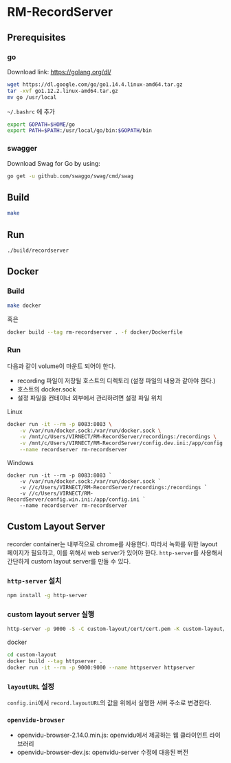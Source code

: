 # RM-RecordServer

## Prerequisites

### go
Download link: https://golang.org/dl/
```bash
wget https://dl.google.com/go/go1.14.4.linux-amd64.tar.gz
tar -xvf go1.12.2.linux-amd64.tar.gz
mv go /usr/local
```
`~/.bashrc` 에 추가
```bash
export GOPATH=$HOME/go
export PATH=$PATH:/usr/local/go/bin:$GOPATH/bin
```

### swagger
Download Swag for Go by using:
```bash
go get -u github.com/swaggo/swag/cmd/swag
```

## Build
```bash
make
```

## Run
```
./build/recordserver
```

## Docker

### Build
```bash
make docker
```
혹은
```bash
docker build --tag rm-recordserver . -f docker/Dockerfile
```

### Run
다음과 같이 volume이 마운트 되어야 한다.
- recording 파일이 저장될 호스트의 디렉토리 (설정 파일의 내용과 같아야 한다.)
- 호스트의 docker.sock
- 설정 파일을 컨테이너 외부에서 관리하려면 설정 파일 위치

Linux
```bash
docker run -it --rm -p 8083:8083 \
    -v /var/run/docker.sock:/var/run/docker.sock \
    -v /mnt/c/Users/VIRNECT/RM-RecordServer/recordings:/recordings \
    -v /mnt/c/Users/VIRNECT/RM-RecordServer/config.dev.ini:/app/config.ini \
    --name recordserver rm-recordserver
```

Windows
```
docker run -it --rm -p 8083:8083 `
    -v /var/run/docker.sock:/var/run/docker.sock `
    -v //c/Users/VIRNECT/RM-RecordServer/recordings:/recordings `
    -v //c/Users/VIRNECT/RM-RecordServer/config.win.ini:/app/config.ini `
    --name recordserver rm-recordserver
```

## Custom Layout Server
recorder container는 내부적으로 chrome를 사용한다. 따라서 녹화를 위한 layout 페이지가 필요하고, 이를 위해서 web server가 있어야 한다.
`http-server`를 사용해서 간단하게 custom layout server를 만들 수 있다.

### `http-server` 설치

```bash
npm install -g http-server
```

### custom layout server 실행

```bash
http-server -p 9000 -S -C custom-layout/cert/cert.pem -K custom-layout/cert/key.pem custom-layout/public/
```

docker
```bash
cd custom-layout
docker build --tag httpserver .
docker run -it --rm -p 9000:9000 --name httpserver httpserver
```

### `layoutURL` 설정

`config.ini`에서 `record.layoutURL`의 값을 위에서 실행한 서버 주소로 변경한다.

### `openvidu-browser`

- openvidu-browser-2.14.0.min.js: openvidu에서 제공하는 웹 클라이언트 라이브러리
- openvidu-browser-dev.js: openvidu-server 수정에 대응된 버전
